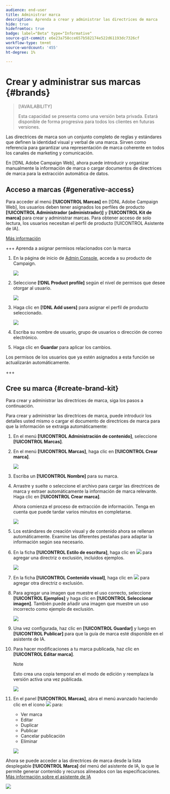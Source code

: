 ```yaml
---
audience: end-user
title: Administrar marca
description: Aprenda a crear y administrar las directrices de marca
hide: true
hidefromtoc: true
badge: label="Beta" type="Informative"
source-git-commit: e6e23a758cce657b582174e522d61193dc7326cf
workflow-type: tm+mt
source-wordcount: '455'
ht-degree: 1%

---
```


# Crear y administrar sus marcas {#brands}

>[!AVAILABILITY]
>
>Esta capacidad se presenta como una versión beta privada. Estará disponible de forma progresiva para todos los clientes en futuras versiones.

Las directrices de marca son un conjunto completo de reglas y estándares que definen la identidad visual y verbal de una marca. Sirven como referencia para garantizar una representación de marca coherente en todos los canales de marketing y comunicación.

En [!DNL Adobe Campaign Web], ahora puede introducir y organizar manualmente la información de marca o cargar documentos de directrices de marca para la extracción automática de datos.

## Acceso a marcas {#generative-access}

Para acceder al menú **[!UICONTROL Marcas]** en [!DNL Adobe Campaign Web], los usuarios deben tener asignados los perfiles de producto **[!UICONTROL Administrador (administrador)]** y **[!UICONTROL Kit de marca]** para crear y administrar marcas. Para obtener acceso de solo lectura, los usuarios necesitan el perfil de producto [!UICONTROL Asistente de IA].

[Más información](https://experienceleague.adobe.com/en/docs/campaign/campaign-v8/admin/permissions/manage-permissions)

+++  Aprenda a asignar permisos relacionados con la marca

1. En la página de inicio de [Admin Console](https://adminconsole.adobe.com/enterprise), acceda a su producto de Campaign.

   ![](assets/brands_admin_1.png)

1. Seleccione **[!DNL Product profile]** según el nivel de permisos que desee otorgar al usuario.

   ![](assets/brands_admin_2.png)

1. Haga clic en **[!DNL Add users]** para asignar el perfil de producto seleccionado.

   ![](assets/brands_admin_3.png)

1. Escriba su nombre de usuario, grupo de usuarios o dirección de correo electrónico.

1. Haga clic en **Guardar** para aplicar los cambios.

Los permisos de los usuarios que ya estén asignados a esta función se actualizarán automáticamente.

+++

## Cree su marca {#create-brand-kit}

Para crear y administrar las directrices de marca, siga los pasos a continuación.

Para crear y administrar las directrices de marca, puede introducir los detalles usted mismo o cargar el documento de directrices de marca para que la información se extraiga automáticamente:


1. En el menú **[!UICONTROL Administración de contenido]**, seleccione **[!UICONTROL Marcas]**.

1. En el menú **[!UICONTROL Marcas]**, haga clic en **[!UICONTROL Crear marca]**.

   ![](assets/brands_1.png)

1. Escriba un **[!UICONTROL Nombre]** para su marca.

1. Arrastre y suelte o seleccione el archivo para cargar las directrices de marca y extraer automáticamente la información de marca relevante. Haga clic en **[!UICONTROL Crear marca]**.

   Ahora comienza el proceso de extracción de información. Tenga en cuenta que puede tardar varios minutos en completarse.

   ![](assets/brands_7.png)

1. Los estándares de creación visual y de contenido ahora se rellenan automáticamente. Examine las diferentes pestañas para adaptar la información según sea necesario.

1. En la ficha **[!UICONTROL Estilo de escritura]**, haga clic en ![](assets/do-not-localize/Smock_Add_18_N.svg) para agregar una directriz o exclusión, incluidos ejemplos.

   ![](assets/brands_2.png)

1. En la ficha **[!UICONTROL Contenido visual]**, haga clic en ![](assets/do-not-localize/Smock_Add_18_N.svg) para agregar otra directriz o exclusión.

1. Para agregar una imagen que muestre el uso correcto, seleccione **[!UICONTROL Ejemplos]** y haga clic en **[!UICONTROL Seleccionar imagen]**. También puede añadir una imagen que muestre un uso incorrecto como ejemplo de exclusión.

   ![](assets/brands_3.png)

1. Una vez configurada, haz clic en **[!UICONTROL Guardar]** y luego en **[!UICONTROL Publicar]** para que la guía de marca esté disponible en el asistente de IA.

1. Para hacer modificaciones a tu marca publicada, haz clic en **[!UICONTROL Editar marca]**.

   >[!NOTE]
   >
   >Esto crea una copia temporal en el modo de edición y reemplaza la versión activa una vez publicada.

   ![](assets/brands_4.png)

1. En el panel **[!UICONTROL Marcas]**, abra el menú avanzado haciendo clic en el icono ![](assets/do-not-localize/Smock_More_18_N.svg) para:

   * Ver marca
   * Editar
   * Duplicar
   * Publicar
   * Cancelar publicación
   * Eliminar

   ![](assets/brands_5.png)

Ahora se puede acceder a las directrices de marca desde la lista desplegable **[!UICONTROL Marca]** del menú del asistente de IA, lo que le permite generar contenido y recursos alineados con las especificaciones. [Más información sobre el asistente de IA](gs-generative.md)

![](assets/brands_6.png)
